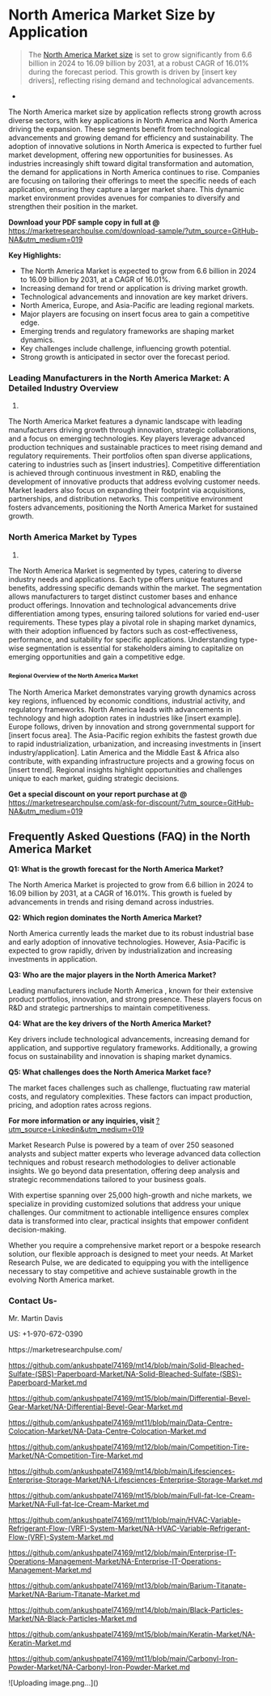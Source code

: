 <h1>North America  Market&nbsp;Size by Application</h1><blockquote><p>The <a href="https://marketresearchpulse.com/download-sample/?utm_source=GitHub-NA&amp;utm_medium=019">North America  Market size</a> is set to grow significantly from 6.6 billion in 2024 to 16.09 billion by 2031, at a robust CAGR of 16.01% during the forecast period. This growth is driven by [insert key drivers], reflecting rising demand and technological advancements.</p></blockquote><ul><li></li></ul><p>The North America  market size by application reflects strong growth across diverse sectors, with key applications in North America  and North America  driving the expansion. These segments benefit from technological advancements and growing demand for efficiency and sustainability. The adoption of innovative solutions in North America  is expected to further fuel market development, offering new opportunities for businesses. As industries increasingly shift toward digital transformation and automation, the demand for applications in North America  continues to rise. Companies are focusing on tailoring their offerings to meet the specific needs of each application, ensuring they capture a larger market share. This dynamic market environment provides avenues for companies to diversify and strengthen their position in the market.</p><p><strong>Download your PDF sample copy in full at @ </strong><a href="https://marketresearchpulse.com/download-sample/?utm_source=GitHub-NA&amp;utm_medium=019">https://marketresearchpulse.com/download-sample/?utm_source=GitHub-NA&amp;utm_medium=019</a></p><p><strong>Key Highlights: </strong></p><ul><li>The North America  Market is expected to grow from 6.6 billion in 2024 to 16.09 billion by 2031, at a CAGR of 16.01%.</li><li>Increasing demand for trend or application is driving market growth.</li><li>Technological advancements and innovation are key market drivers.</li><li>North America, Europe, and Asia-Pacific are leading regional markets.</li><li>Major players are focusing on insert focus area to gain a competitive edge.</li><li>Emerging trends and regulatory frameworks are shaping market dynamics.</li><li>Key challenges include challenge, influencing growth potential.</li><li>Strong growth is anticipated in sector over the forecast period.</li></ul><h3>Leading Manufacturers in the North America  Market: A Detailed Industry Overview</h3><ol><li></li></ol><div class="flex max-w-full flex-col flex-grow"><div class="min-h-8 text-message flex w-full flex-col items-end gap-2 whitespace-normal break-words [.text-message+&amp;]:mt-5" dir="auto" data-message-author-role="assistant" data-message-id="fd8432e4-4910-450d-b182-61b7bfb0a01f" data-message-model-slug="gpt-4o"><div class="flex w-full flex-col gap-1 empty:hidden first:pt-[3px]"><div class="markdown prose w-full break-words dark:prose-invert light"><p>The North America  Market features a dynamic landscape with leading manufacturers driving growth through innovation, strategic collaborations, and a focus on emerging technologies. Key players leverage advanced production techniques and sustainable practices to meet rising demand and regulatory requirements. Their portfolios often span diverse applications, catering to industries such as [insert industries]. Competitive differentiation is achieved through continuous investment in R&amp;D, enabling the development of innovative products that address evolving customer needs. Market leaders also focus on expanding their footprint via acquisitions, partnerships, and distribution networks. This competitive environment fosters advancements, positioning the North America  Market for sustained growth.</p></div></div></div></div><h3>North America  Market by Types</h3><ol><li></li></ol><div class="flex max-w-full flex-col flex-grow"><div class="min-h-8 text-message flex w-full flex-col items-end gap-2 whitespace-normal break-words [.text-message+&amp;]:mt-5" dir="auto" data-message-author-role="assistant" data-message-id="084470be-0bb7-4664-bddf-5156b4f41249" data-message-model-slug="gpt-4o-mini"><div class="flex w-full flex-col gap-1 empty:hidden first:pt-[3px]"><div class="markdown prose w-full break-words dark:prose-invert light"><p>The North America  Market is segmented by types, catering to diverse industry needs and applications. Each type offers unique features and benefits, addressing specific demands within the market. The segmentation allows manufacturers to target distinct customer bases and enhance product offerings. Innovation and technological advancements drive differentiation among types, ensuring tailored solutions for varied end-user requirements. These types play a pivotal role in shaping market dynamics, with their adoption influenced by factors such as cost-effectiveness, performance, and suitability for specific applications. Understanding type-wise segmentation is essential for stakeholders aiming to capitalize on emerging opportunities and gain a competitive edge.</p></div></div></div></div><h3><span style="font-size: 11px;">Regional Overview of the North America  Market</span></h3><div class="flex max-w-full flex-col flex-grow"><div class="min-h-8 text-message flex w-full flex-col items-end gap-2 whitespace-normal break-words [.text-message+&amp;]:mt-5" dir="auto" data-message-author-role="assistant" data-message-id="e9038762-ce64-4e30-91c9-9bd413514231" data-message-model-slug="gpt-4o-mini"><div class="flex w-full flex-col gap-1 empty:hidden first:pt-[3px]"><div class="markdown prose w-full break-words dark:prose-invert light"><p>The North America  Market demonstrates varying growth dynamics across key regions, influenced by economic conditions, industrial activity, and regulatory frameworks. North America leads with advancements in technology and high adoption rates in industries like [insert example]. Europe follows, driven by innovation and strong governmental support for [insert focus area]. The Asia-Pacific region exhibits the fastest growth due to rapid industrialization, urbanization, and increasing investments in [insert industry/application]. Latin America and the Middle East &amp; Africa also contribute, with expanding infrastructure projects and a growing focus on [insert trend]. Regional insights highlight opportunities and challenges unique to each market, guiding strategic decisions.</p></div></div></div></div><p><strong>Get a special discount on your report purchase at @ </strong><a href="https://marketresearchpulse.com/ask-for-discount/?utm_source=GitHub-NA&amp;utm_medium=019">https://marketresearchpulse.com/ask-for-discount/?utm_source=GitHub-NA&amp;utm_medium=019</a></p><h2>Frequently Asked Questions (FAQ) in the North America  Market</h2><p><strong>Q1: What is the growth forecast for the North America  Market?</strong></p><p>The North America  Market is projected to grow from 6.6 billion in 2024 to 16.09 billion by 2031, at a CAGR of 16.01%. This growth is fueled by advancements in trends and rising demand across industries.</p><p><strong>Q2: Which region dominates the North America  Market?</strong></p><p>North America currently leads the market due to its robust industrial base and early adoption of innovative technologies. However, Asia-Pacific is expected to grow rapidly, driven by industrialization and increasing investments in application.</p><p><strong>Q3: Who are the major players in the North America  Market?</strong></p><p>Leading manufacturers include North America , known for their extensive product portfolios, innovation, and strong presence. These players focus on R&amp;D and strategic partnerships to maintain competitiveness.</p><p><strong>Q4: What are the key drivers of the North America  Market?</strong></p><p>Key drivers include technological advancements, increasing demand for application, and supportive regulatory frameworks. Additionally, a growing focus on sustainability and innovation is shaping market dynamics.</p><p><strong>Q5: What challenges does the North America  Market face?</strong></p><p>The market faces challenges such as challenge, fluctuating raw material costs, and regulatory complexities. These factors can impact production, pricing, and adoption rates across regions.</p><p><strong>For more information or any inquiries, visit&nbsp;</strong><a href="?utm_source=Linkedin&utm_medium=019">?utm_source=Linkedin&utm_medium=019</a></p><p>Market Research Pulse is powered by a team of over 250 seasoned analysts and subject matter experts who leverage advanced data collection techniques and robust research methodologies to deliver actionable insights. We go beyond data presentation, offering deep analysis and strategic recommendations tailored to your business goals.</p><p>With expertise spanning over 25,000 high-growth and niche markets, we specialize in providing customized solutions that address your unique challenges. Our commitment to actionable intelligence ensures complex data is transformed into clear, practical insights that empower confident decision-making.</p><p>Whether you require a comprehensive market report or a bespoke research solution, our flexible approach is designed to meet your needs. At Market Research Pulse, we are dedicated to equipping you with the intelligence necessary to stay competitive and achieve sustainable growth in the evolving North America  market.</p><h3><strong>Contact Us-</strong></h3><p>Mr. Martin Davis</p><p>US: +1-970-672-0390</p><p>https://marketresearchpulse.com/</p><p><a href="https://github.com/ankushpatel74169/mt14/blob/main/Solid-Bleached-Sulfate-(SBS)-Paperboard-Market/NA-Solid-Bleached-Sulfate-(SBS)-Paperboard-Market.md">https://github.com/ankushpatel74169/mt14/blob/main/Solid-Bleached-Sulfate-(SBS)-Paperboard-Market/NA-Solid-Bleached-Sulfate-(SBS)-Paperboard-Market.md</a></p><p><a href="https://github.com/ankushpatel74169/mt15/blob/main/Differential-Bevel-Gear-Market/NA-Differential-Bevel-Gear-Market.md">https://github.com/ankushpatel74169/mt15/blob/main/Differential-Bevel-Gear-Market/NA-Differential-Bevel-Gear-Market.md</a></p><p><a href="https://github.com/ankushpatel74169/mt11/blob/main/Data-Centre-Colocation-Market/NA-Data-Centre-Colocation-Market.md">https://github.com/ankushpatel74169/mt11/blob/main/Data-Centre-Colocation-Market/NA-Data-Centre-Colocation-Market.md</a></p><p><a href="https://github.com/ankushpatel74169/mt12/blob/main/Competition-Tire-Market/NA-Competition-Tire-Market.md">https://github.com/ankushpatel74169/mt12/blob/main/Competition-Tire-Market/NA-Competition-Tire-Market.md</a></p><p><a href="https://github.com/ankushpatel74169/mt14/blob/main/Lifesciences-Enterprise-Storage-Market/NA-Lifesciences-Enterprise-Storage-Market.md">https://github.com/ankushpatel74169/mt14/blob/main/Lifesciences-Enterprise-Storage-Market/NA-Lifesciences-Enterprise-Storage-Market.md</a></p><p><a href="https://github.com/ankushpatel74169/mt15/blob/main/Full-fat-Ice-Cream-Market/NA-Full-fat-Ice-Cream-Market.md">https://github.com/ankushpatel74169/mt15/blob/main/Full-fat-Ice-Cream-Market/NA-Full-fat-Ice-Cream-Market.md</a></p><p><a href="https://github.com/ankushpatel74169/mt11/blob/main/HVAC-Variable-Refrigerant-Flow-(VRF)-System-Market/NA-HVAC-Variable-Refrigerant-Flow-(VRF)-System-Market.md">https://github.com/ankushpatel74169/mt11/blob/main/HVAC-Variable-Refrigerant-Flow-(VRF)-System-Market/NA-HVAC-Variable-Refrigerant-Flow-(VRF)-System-Market.md</a></p><p><a href="https://github.com/ankushpatel74169/mt12/blob/main/Enterprise-IT-Operations-Management-Market/NA-Enterprise-IT-Operations-Management-Market.md">https://github.com/ankushpatel74169/mt12/blob/main/Enterprise-IT-Operations-Management-Market/NA-Enterprise-IT-Operations-Management-Market.md</a></p><p><a href="https://github.com/ankushpatel74169/mt13/blob/main/Barium-Titanate-Market/NA-Barium-Titanate-Market.md">https://github.com/ankushpatel74169/mt13/blob/main/Barium-Titanate-Market/NA-Barium-Titanate-Market.md</a></p><p><a href="https://github.com/ankushpatel74169/mt14/blob/main/Black-Particles-Market/NA-Black-Particles-Market.md">https://github.com/ankushpatel74169/mt14/blob/main/Black-Particles-Market/NA-Black-Particles-Market.md</a></p><p><a href="https://github.com/ankushpatel74169/mt15/blob/main/Keratin-Market/NA-Keratin-Market.md">https://github.com/ankushpatel74169/mt15/blob/main/Keratin-Market/NA-Keratin-Market.md</a></p><p><a href="https://github.com/ankushpatel74169/mt11/blob/main/Carbonyl-Iron-Powder-Market/NA-Carbonyl-Iron-Powder-Market.md">https://github.com/ankushpatel74169/mt11/blob/main/Carbonyl-Iron-Powder-Market/NA-Carbonyl-Iron-Powder-Market.md</a></p>
![Uploading image.png…]()

